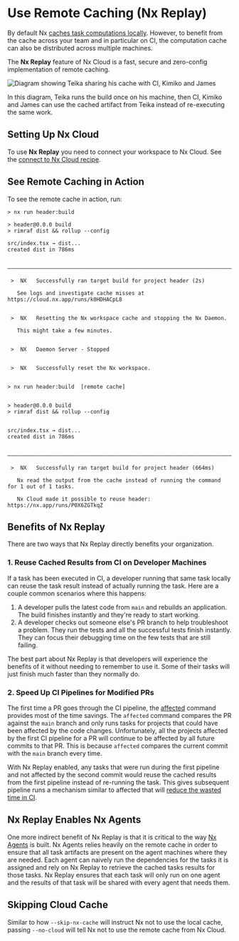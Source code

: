 # Use Remote Caching (Nx Replay)

By default Nx [caches task computations locally](/features/cache-task-results). However, to benefit from the cache across your team and in particular on CI, the computation cache can also be distributed across multiple machines.

The **Nx Replay** feature of Nx Cloud is a fast, secure and zero-config implementation of remote caching.

![Diagram showing Teika sharing his cache with CI, Kimiko and James](/shared/images/dte/distributed-caching.svg)

In this diagram, Teika runs the build once on his machine, then CI, Kimiko and James can use the cached artifact from Teika instead of re-executing the same work.

## Setting Up Nx Cloud

To use **Nx Replay** you need to connect your workspace to Nx Cloud. See the [connect to Nx Cloud recipe](/ci/recipes/set-up/connect-to-cloud).

## See Remote Caching in Action

To see the remote cache in action, run:

```{% command="nx build header && nx reset && nx build header"%}
> nx run header:build

> header@0.0.0 build
> rimraf dist && rollup --config

src/index.tsx → dist...
created dist in 786ms

 —————————————————————————————————————————————————————————————————————————————————————————————————————————————————————————

 >  NX   Successfully ran target build for project header (2s)

   See logs and investigate cache misses at https://cloud.nx.app/runs/k0HDHACpL8


 >  NX   Resetting the Nx workspace cache and stopping the Nx Daemon.

   This might take a few minutes.


 >  NX   Daemon Server - Stopped


 >  NX   Successfully reset the Nx workspace.


> nx run header:build  [remote cache]


> header@0.0.0 build
> rimraf dist && rollup --config


src/index.tsx → dist...
created dist in 786ms

 —————————————————————————————————————————————————————————————————————————————————————————————————————————————————————————

 >  NX   Successfully ran target build for project header (664ms)

   Nx read the output from the cache instead of running the command for 1 out of 1 tasks.

   Nx Cloud made it possible to reuse header: https://nx.app/runs/P0X6ZGTkqZ
```

## Benefits of Nx Replay

There are two ways that Nx Replay directly benefits your organization.

### 1. Reuse Cached Results from CI on Developer Machines

If a task has been executed in CI, a developer running that same task locally can reuse the task result instead of actually running the task. Here are a couple common scenarios where this happens:

1. A developer pulls the latest code from `main` and rebuilds an application. The build finishes instantly and they're ready to start working.
2. A developer checks out someone else's PR branch to help troubleshoot a problem. They run the tests and all the successful tests finish instantly. They can focus their debugging time on the few tests that are still failing.

The best part about Nx Replay is that developers will experience the benefits of it without needing to remember to use it. Some of their tasks will just finish much faster than they normally do.

### 2. Speed Up CI Pipelines for Modified PRs

The first time a PR goes through the CI pipeline, the [affected](/ci/features/affected) command provides most of the time savings. The `affected` command compares the PR against the `main` branch and only runs tasks for projects that could have been affected by the code changes. Unfortunately, all the projects affected by the first CI pipeline for a PR will continue to be affected by all future commits to that PR. This is because `affected` compares the current commit with the `main` branch every time.

With Nx Replay enabled, any tasks that were run during the first pipeline and not affected by the second commit would reuse the cached results from the first pipeline instead of re-running the task. This gives subsequent pipeline runs a mechanism similar to affected that will [reduce the wasted time in CI](/ci/concepts/reduce-waste).

## Nx Replay Enables Nx Agents

One more indirect benefit of Nx Replay is that it is critical to the way [Nx Agents](/ci/features/distribute-task-execution) is built. Nx Agents relies heavily on the remote cache in order to ensure that all task artifacts are present on the agent machines where they are needed. Each agent can naively run the dependencies for the tasks it is assigned and rely on Nx Replay to retrieve the cached tasks results for those tasks. Nx Replay ensures that each task will only run on one agent and the results of that task will be shared with every agent that needs them.

## Skipping Cloud Cache

Similar to how `--skip-nx-cache` will instruct Nx not to use the local cache, passing `--no-cloud` will tell Nx not to use the remote cache from Nx Cloud.
